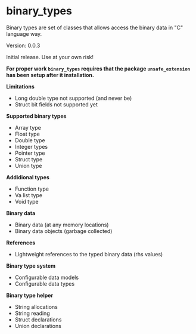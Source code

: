 binary_types
=====

Binary types are set of classes that allows access the binary data in "C" language way.

Version: 0.0.3

Initial release. Use at your own risk!

**For proper work `binary_types` requires that the package `unsafe_extension` has been setup after it installation.**

**Limitations**

- Long double type not supported (and never be) 
- Struct bit fields not supported yet

**Supported binary types**

- Array type
- Float type
- Double type
- Integer types
- Pointer type
- Struct type
- Union type

**Addidional types**

- Function type
- Va list type
- Void type

**Binary data**

- Binary data (at any memory locations) 
- Binary data objects (garbage collected)

**References**

- Lightweight references to the typed binary data (rhs values)

**Binary type system**

- Configurable data models
- Configurable data types

**Binary type helper**

- String allocations
- String reading
- Struct declarations
- Union declarations


